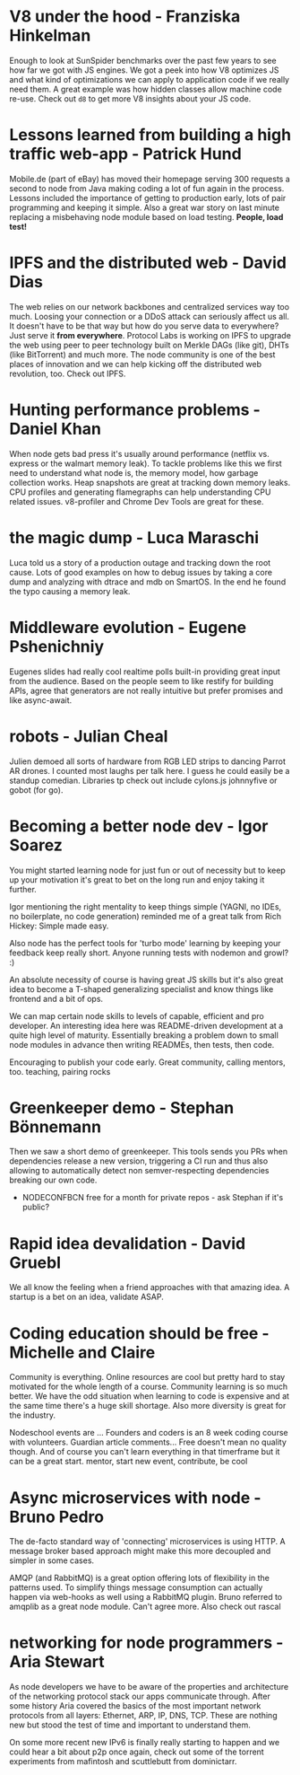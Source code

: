 # V8 under the hood - Franziska Hinkelman

Enough to look at SunSpider benchmarks over the past few years to see how far we got with JS engines. We got a peek into how V8 optimizes JS and what kind of optimizations we can apply to application code if we really need them. A great example was how hidden classes allow machine code re-use. Check out `d8` to get more V8 insights about your JS code.

# Lessons learned from building a high traffic web-app  - Patrick Hund

Mobile.de (part of eBay) has moved their homepage serving 300 requests a second to node from Java making coding a lot of fun again in the process. Lessons included the importance of getting to production early, lots of pair programming and keeping it simple. Also a great war story on last minute replacing a misbehaving node module based on load testing. **People, load test!**

# IPFS and the distributed web - David Dias

The web relies on our network backbones and centralized services way too much. Loosing your connection or a DDoS attack can seriously affect us all. It doesn't have to be that way but how do you serve data to everywhere? Just serve it **from everywhere**. Protocol Labs is working on IPFS to upgrade the web using peer to peer technology built on Merkle DAGs (like git), DHTs (like BitTorrent) and much more.
The node community is one of the best places of innovation and we can help kicking off the distributed web revolution, too. Check out IPFS.

# Hunting performance problems - Daniel Khan

When node gets bad press it's usually around performance (netflix vs. express or the walmart memory leak). To tackle problems like this we first need to understand what node is, the memory model, how garbage collection works. Heap snapshots are great at tracking down memory leaks. CPU profiles and generating flamegraphs can help understanding CPU related issues. v8-profiler and Chrome Dev Tools are great for these.

# the magic dump - Luca Maraschi

Luca told us a story of a production outage and tracking down the root cause. Lots of good examples on how to debug issues by taking a core dump and analyzing with dtrace and mdb on SmartOS. In the end he found the typo causing a memory leak.

# Middleware evolution - Eugene Pshenichniy

Eugenes slides had really cool realtime polls built-in providing great input from the audience. Based on the people seem to like restify for building APIs, agree that generators are not really intuitive but prefer promises and like async-await.

# robots - Julian Cheal

Julien demoed all sorts of hardware from RGB LED strips to dancing Parrot AR drones. I counted most laughs per talk here. I guess he could easily be a standup comedian. Libraries tp check out include cylons.js johnnyfive or gobot (for go).

# Becoming a better node dev - Igor Soarez

You might started learning node for just fun or out of necessity but to keep up your motivation it's great to bet on the long run and enjoy taking it further.

Igor mentioning the right mentality to keep things simple (YAGNI, no IDEs, no boilerplate, no code generation) reminded me of a great talk from Rich Hickey: Simple made easy.

Also node has the perfect tools for 'turbo mode' learning by keeping your feedback keep really short. Anyone running tests with nodemon and growl? :)

An absolute necessity of course is having great JS skills but it's also great idea to become a T-shaped generalizing specialist and know things like frontend and a bit of ops.

We can map certain node skills to levels of capable, efficient and pro developer. An interesting idea here was README-driven development at a quite high level of maturity. Essentially breaking a problem down to small node modules in advance then writing READMEs, then tests, then code.

Encouraging to publish your code early. Great community, calling mentors, too. teaching, pairing rocks

# Greenkeeper demo - Stephan Bönnemann

Then we saw a short demo of greenkeeper. This tools sends you PRs when dependencies release a new version, triggering a CI run and thus also allowing to automatically detect non semver-respecting dependencies breaking our own code.
* NODECONFBCN free for a month for private repos - ask Stephan if it's public?

# Rapid idea devalidation - David Gruebl

We all know the feeling when a friend approaches with that amazing idea. A startup is a bet on an idea, validate ASAP.

# Coding education should be free - Michelle and Claire

Community is everything. Online resources are cool but pretty hard to stay motivated for the whole length of a course. Community learning is so much better. We have the odd situation when learning to code is expensive and at the same time there's a huge skill shortage. Also more diversity is great for the industry.

Nodeschool events are ...
Founders and coders is an 8 week coding course with volunteers. Guardian article comments... Free doesn't mean no quality though. And of course you can't learn everything in that timerframe but it can be a great start.
mentor, start new event, contribute, be cool

# Async microservices with node - Bruno Pedro

The de-facto standard way of 'connecting' microservices is using HTTP. A message broker based approach might make this more decoupled and simpler in some cases.

AMQP (and RabbitMQ) is a great option offering lots of flexibility in the patterns used. To simplify things message consumption can actually happen via web-hooks as well using a RabbitMQ plugin. Bruno referred to amqplib as a great node module. Can't agree more. Also check out rascal

# networking for node programmers - Aria Stewart

As node developers we have to be aware of the properties and architecture of the networking protocol stack our apps communicate through. After some history Aria covered the basics of the most important network protocols from all layers: Ethernet, ARP, IP, DNS, TCP. These are nothing new but stood the test of time and important to understand them.

On some more recent new IPv6 is finally really starting to happen and we could hear a bit about p2p once again, check out some of the torrent experiments from mafintosh and scuttlebutt from dominictarr.
